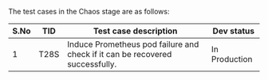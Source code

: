 The test cases in the Chaos stage are as follows:

| S.No | TID  | Test case description                                        | Dev status    |
| ---- | ---- | ------------------------------------------------------------ | ------------- |
| 1    | T28S | Induce Prometheus pod failure and check if it can be recovered successfully. | In Production |